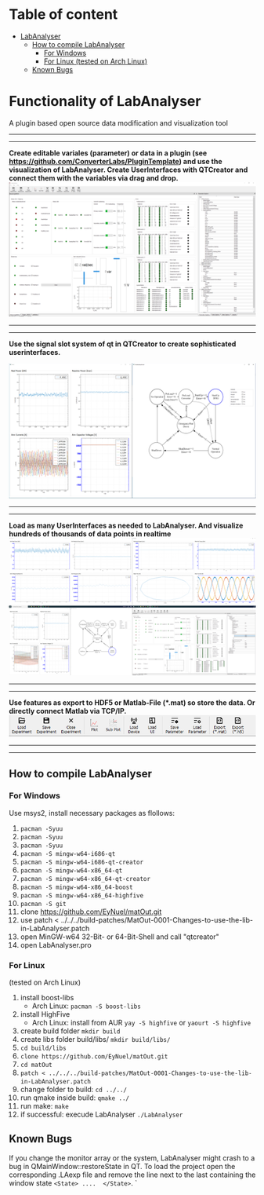 # Table of content

- [LabAnalyser](#labanalyser)
  * [How to compile LabAnalyser](#how-to-compile-labanalyser)
    + [For Windows](#for-windows)
    + [For Linux (tested on Arch Linux)](#for-linux)
  * [Known Bugs](#known-bugs)

# Functionality of LabAnalyser
A plugin based open source data modification and visualization tool

____________
____________

**Create editable variales (parameter) or data in a plugin (see https://github.com/ConverterLabs/PluginTemplate) and use the visualization of LabAnalyser.
Create UserInterfaces with QTCreator and connect them with the variables via drag and drop.**
![LabAnalyser](readme_pictures/show_variables.png)

____________
____________


**Use the signal slot system of qt in QTCreator to create sophisticated userinterfaces.**

![Stateflow visualisation](readme_pictures/UseQTCreator.png)

____________
____________


**Load as many UserInterfaces as needed to LabAnalyser. And visualize hundreds of thousands of data points in realtime**
![Array of windows on four screens](readme_pictures/UndockAndCreate_MonitorArray.png)


____________
____________


**Use features as export to HDF5 or Matlab-File (*.mat) so store the data. Or directly connect Matlab via TCP/IP.**
![Array of windows on four screens](readme_pictures/export.png)


____________
____________

## How to compile LabAnalyser 

### For Windows 
Use msys2, install necessary packages as flollows:

1. `pacman -Syuu`
2. `pacman -Syuu`
3. `pacman -Syuu`
4. `pacman -S mingw-w64-i686-qt`
5. `pacman -S mingw-w64-i686-qt-creator`
6. `pacman -S mingw-w64-x86_64-qt`
7. `pacman -S mingw-w64-x86_64-qt-creator`
8. `pacman -S mingw-w64-x86_64-boost`
9. `pacman -S mingw-w64-x86_64-highfive`
10. `pacman -S git`
11. clone https://github.com/EyNuel/matOut.git
12. use patch < ../../../build-patches/MatOut-0001-Changes-to-use-the-lib-in-LabAnalyser.patch
13. open MinGW-w64 32-Bit- or 64-Bit-Shell and call "qtcreator" 
14. open LabAnalyser.pro


### For Linux
 (tested on Arch Linux)
 
1. install boost-libs 
   - Arch Linux: `pacman -S boost-libs`
2. install HighFive
   - Arch Linux: install from AUR `yay -S highfive` or `yaourt -S highfive`
3. create build folder `mkdir build`
4. create libs folder build/libs/ `mkdir build/libs/`
5. `cd build/libs`
6. `clone https://github.com/EyNuel/matOut.git` 
7. `cd matOut`
8. `patch < ../../../build-patches/MatOut-0001-Changes-to-use-the-lib-in-LabAnalyser.patch`
9.  change folder to build: `cd ../../`
10. run qmake inside build: `qmake ../`
11. run make: `make`
12. if successful: execude LabAnalyser `./LabAnalyser`


## Known Bugs

If you change the monitor array or the system, LabAnalyser might crash to a bug in QMainWindow::restoreState in QT. To load the project open the corresponding .LAexp file and remove the line next to the last containing the window state `<State> ....  </State>`.
`



